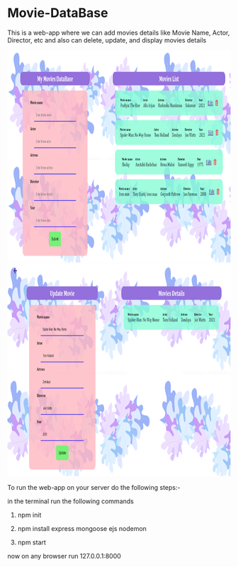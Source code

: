 # Movie-DataBase
This is a web-app where we can add movies details like Movie Name, Actor, Director, etc and also can delete, update, and display movies details


<img src="moviedatabase.png" alt="alt text" width="1050" height="480">
<img src="moviedb2.png" alt="alt text" width="1050" height="480">


To run the web-app on your server do the following steps:-

in the terminal run the following commands

1) npm init

2) npm install express mongoose ejs nodemon

3) npm start

now on any browser run 127.0.0.1:8000

